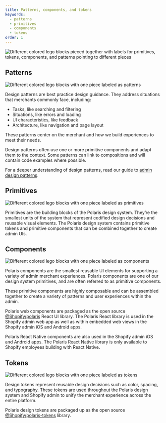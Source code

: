 ```yaml
---
title: Patterns, components, and tokens
keywords:
  - patterns
  - primitives
  - components
  - tokens
order: 1
---
```


![Different colored lego blocks pieced together with labels for primitives, tokens, components, and patterns pointing to different pieces](/images/getting-started/patterns-components-tokens/combined.png)

## Patterns

![Different colored lego blocks with one piece labeled as patterns](/images/getting-started/patterns-components-tokens/patterns.png)

Design patterns are best practice design guidance. They address situations that merchants commonly face, including:

- Tasks, like searching and filtering
- Situations, like errors and loading
- UI characteristics, like feedback
- Architecture, like navigation and page layout

These patterns center on the merchant and how we build experiences to meet their needs.

Design patterns often use one or more primitive components and adapt them to the context. Some patterns can link to compositions and will contain code examples where possible.

For a deeper understanding of design patterns, read our guide to [admin design patterns](/foundations/patterns/design-patterns).

## Primitives

![Different colored lego blocks with one piece labeled as primitives](/images/getting-started/patterns-components-tokens/primitives.png)

Primitives are the building blocks of the Polaris design system. They’re the smallest units of the system that represent codified design decisions and reusable visual elements. The Polaris design system contains primitive tokens and primitive components that can be combined together to create admin UIs.

## Components

![Different colored lego blocks with one piece labeled as components](/images/getting-started/patterns-components-tokens/components.png)

Polaris components are the smallest reusable UI elements for supporting a variety of admin merchant experiences. Polaris components are one of our design system primitives, and are often referred to as primitive components.

These primitive components are highly composable and can be assembled together to create a variety of patterns and user experiences within the admin.

Polaris web components are packaged as the open source [@Shopify/polaris](https://github.com/Shopify/polaris/tree/main/polaris-react) React UI library. The Polaris React library is used in the Shopify admin web app as well as within embedded web views in the Shopify admin iOS and Android apps.

Polaris React Native components are also used in the Shopify admin iOS and Android apps. The Polaris React Native library is only available to Shopify employees building with React Native.

## Tokens

![Different colored lego blocks with one piece labeled as tokens](/images/getting-started/patterns-components-tokens/tokens.png)

Design tokens represent reusable design decisions such as color, spacing, and typography. These tokens are used throughout the Polaris design system and Shopify admin to unify the merchant experience across the entire platform.

Polaris design tokens are packaged up as the open source [@Shopify/polaris-tokens](https://github.com/Shopify/polaris/tree/main/polaris-tokens) library.